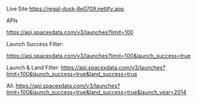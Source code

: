 Live Site
https://regal-dusk-8e0709.netlify.app

APIs

https://api.spacexdata.com/v3/launches?limit=100

Launch Success Filter:

https://api.spacexdata.com/v3/launches?limit=100&launch_success=true

Launch & Land Filter:
https://api.spacexdata.com/v3/launches?limit=100&launch_success=true&land_success=true

All: 
https://api.spacexdata.com/v3/launches?limit=100&launch_success=true&land_success=true&launch_year=2014
